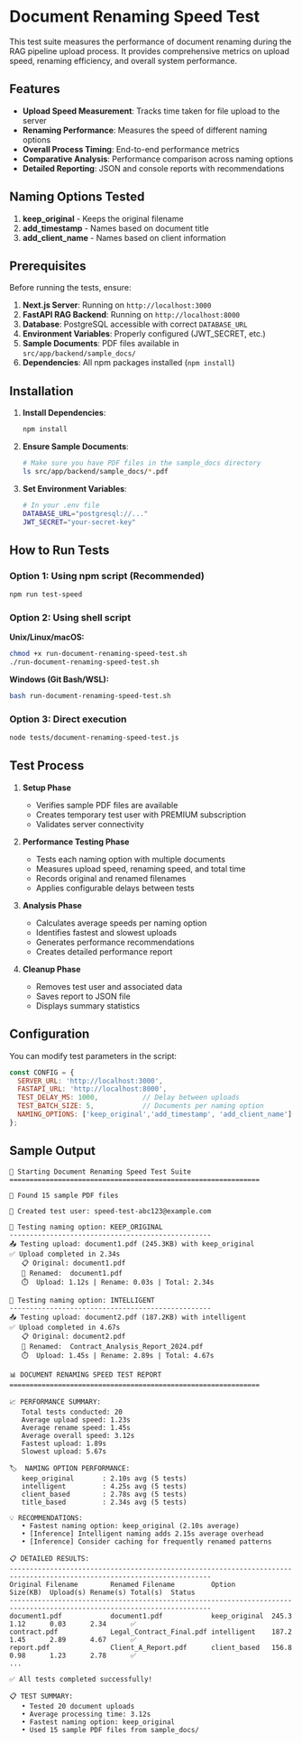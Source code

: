# Document Renaming Speed Test

This test suite measures the performance of document renaming during the RAG pipeline upload process. It provides comprehensive metrics on upload speed, renaming efficiency, and overall system performance.

## Features

- **Upload Speed Measurement**: Tracks time taken for file upload to the server
- **Renaming Performance**: Measures the speed of different naming options
- **Overall Process Timing**: End-to-end performance metrics
- **Comparative Analysis**: Performance comparison across naming options
- **Detailed Reporting**: JSON and console reports with recommendations

## Naming Options Tested

1. **keep_original** - Keeps the original filename
2. **add_timestamp** - Names based on document title
3. **add_client_name** - Names based on client information

## Prerequisites

Before running the tests, ensure:

1. **Next.js Server**: Running on `http://localhost:3000`
2. **FastAPI RAG Backend**: Running on `http://localhost:8000` 
3. **Database**: PostgreSQL accessible with correct `DATABASE_URL`
4. **Environment Variables**: Properly configured (JWT_SECRET, etc.)
5. **Sample Documents**: PDF files available in `src/app/backend/sample_docs/`
6. **Dependencies**: All npm packages installed (`npm install`)

## Installation

1. **Install Dependencies**:
   ```bash
   npm install
   ```

2. **Ensure Sample Documents**:
   ```bash
   # Make sure you have PDF files in the sample_docs directory
   ls src/app/backend/sample_docs/*.pdf
   ```

3. **Set Environment Variables**:
   ```bash
   # In your .env file
   DATABASE_URL="postgresql://..."
   JWT_SECRET="your-secret-key"
   ```

## How to Run Tests

### Option 1: Using npm script (Recommended)
```bash
npm run test-speed
```

### Option 2: Using shell script
**Unix/Linux/macOS:**
```bash
chmod +x run-document-renaming-speed-test.sh
./run-document-renaming-speed-test.sh
```

**Windows (Git Bash/WSL):**
```bash
bash run-document-renaming-speed-test.sh
```

### Option 3: Direct execution
```bash
node tests/document-renaming-speed-test.js
```

## Test Process

1. **Setup Phase**
   - Verifies sample PDF files are available
   - Creates temporary test user with PREMIUM subscription
   - Validates server connectivity

2. **Performance Testing Phase**
   - Tests each naming option with multiple documents
   - Measures upload speed, renaming speed, and total time
   - Records original and renamed filenames
   - Applies configurable delays between tests

3. **Analysis Phase**
   - Calculates average speeds per naming option
   - Identifies fastest and slowest uploads
   - Generates performance recommendations
   - Creates detailed performance report

4. **Cleanup Phase**
   - Removes test user and associated data
   - Saves report to JSON file
   - Displays summary statistics

## Configuration

You can modify test parameters in the script:

```javascript
const CONFIG = {
  SERVER_URL: 'http://localhost:3000',
  FASTAPI_URL: 'http://localhost:8000',
  TEST_DELAY_MS: 1000,           // Delay between uploads
  TEST_BATCH_SIZE: 5,            // Documents per naming option
  NAMING_OPTIONS: ['keep_original','add_timestamp', 'add_client_name']
};
```

## Sample Output

```
🚀 Starting Document Renaming Speed Test Suite
==============================================================

📁 Found 15 sample PDF files

👤 Created test user: speed-test-abc123@example.com

📝 Testing naming option: KEEP_ORIGINAL
--------------------------------------------------
📤 Testing upload: document1.pdf (245.3KB) with keep_original
✅ Upload completed in 2.34s
   📋 Original: document1.pdf
   📝 Renamed:  document1.pdf
   ⏱️  Upload: 1.12s | Rename: 0.03s | Total: 2.34s

📝 Testing naming option: INTELLIGENT
--------------------------------------------------
📤 Testing upload: document2.pdf (187.2KB) with intelligent
✅ Upload completed in 4.67s
   📋 Original: document2.pdf
   📝 Renamed:  Contract_Analysis_Report_2024.pdf
   ⏱️  Upload: 1.45s | Rename: 2.89s | Total: 4.67s

📊 DOCUMENT RENAMING SPEED TEST REPORT
==============================================================

📈 PERFORMANCE SUMMARY:
   Total tests conducted: 20
   Average upload speed: 1.23s
   Average rename speed: 1.45s
   Average overall speed: 3.12s
   Fastest upload: 1.89s
   Slowest upload: 5.67s

🏷️  NAMING OPTION PERFORMANCE:
   keep_original       : 2.10s avg (5 tests)
   intelligent         : 4.25s avg (5 tests)
   client_based        : 2.78s avg (5 tests)
   title_based         : 2.34s avg (5 tests)

💡 RECOMMENDATIONS:
   • Fastest naming option: keep_original (2.10s average)
   • [Inference] Intelligent naming adds 2.15s average overhead
   • [Inference] Consider caching for frequently renamed patterns

📋 DETAILED RESULTS:
------------------------------------------------------------------------------------------------------------------------
Original Filename        Renamed Filename         Option         Size(KB)  Upload(s) Rename(s) Total(s)  Status
------------------------------------------------------------------------------------------------------------------------
document1.pdf            document1.pdf            keep_original  245.3     1.12      0.03      2.34      ✅
contract.pdf             Legal_Contract_Final.pdf intelligent    187.2     1.45      2.89      4.67      ✅
report.pdf               Client_A_Report.pdf      client_based   156.8     0.98      1.23      2.78      ✅
...

✅ All tests completed successfully!

📋 TEST SUMMARY:
   • Tested 20 document uploads
   • Average processing time: 3.12s
   • Fastest naming option: keep_original
   • Used 15 sample PDF files from sample_docs/
```